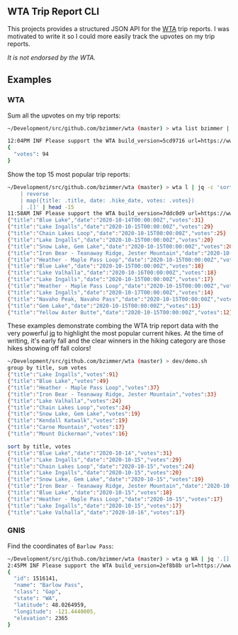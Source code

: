 ## WTA Trip Report CLI

This projects provides a structured JSON API for the [WTA](https://www.wta.org/) trip
reports. I was motivated to write it so I could more easily track the upvotes on my
trip reports.

*It is not endorsed by the WTA.*

## Examples

### WTA
Sum all the upvotes on my trip reports:

```sh
~/Development/src/github.com/bzimmer/wta (master) > wta list bzimmer | jq 'map(.votes) | add | {"votes":.}'

12:04PM INF Please support the WTA build_version=5cd9716 url=https://www.wta.org/
{
  "votes": 94
}
```

Show the top 15 most popular trip reports:

```sh
~/Development/src/github.com/bzimmer/wta (master) > wta l | jq -c 'sort_by(.votes)
    | reverse
    | map({title: .title, date: .hike_date, votes: .votes})
    | .[]' | head -15
11:58AM INF Please support the WTA build_version=7ddc0d9 url=https://www.wta.org/
{"title":"Blue Lake","date":"2020-10-14T00:00:00Z","votes":31}
{"title":"Lake Ingalls","date":"2020-10-15T00:00:00Z","votes":29}
{"title":"Chain Lakes Loop","date":"2020-10-15T00:00:00Z","votes":25}
{"title":"Lake Ingalls","date":"2020-10-15T00:00:00Z","votes":20}
{"title":"Snow Lake, Gem Lake","date":"2020-10-15T00:00:00Z","votes":20}
{"title":"Iron Bear - Teanaway Ridge, Jester Mountain","date":"2020-10-14T00:00:00Z","votes":18}
{"title":"Heather - Maple Pass Loop","date":"2020-10-15T00:00:00Z","votes":18}
{"title":"Blue Lake","date":"2020-10-15T00:00:00Z","votes":18}
{"title":"Lake Valhalla","date":"2020-10-16T00:00:00Z","votes":18}
{"title":"Lake Ingalls","date":"2020-10-15T00:00:00Z","votes":17}
{"title":"Heather - Maple Pass Loop","date":"2020-10-15T00:00:00Z","votes":14}
{"title":"Lake Ingalls","date":"2020-10-17T00:00:00Z","votes":14}
{"title":"Navaho Peak, Navaho Pass","date":"2020-10-15T00:00:00Z","votes":13}
{"title":"Gem Lake","date":"2020-10-15T00:00:00Z","votes":13}
{"title":"Yellow Aster Butte","date":"2020-10-15T00:00:00Z","votes":12}
```

These examples demonstrate combing the WTA trip report data with the very powerful
[jq](https://stedolan.github.io/jq/) to highlight the most popular current hikes. At
the time of writing, it's early fall and the clear winners in the hiking category are
those hikes showing off fall colors!

```sh
~/Development/src/github.com/bzimmer/wta (master) > dev/demo.sh
group by title, sum votes
{"title":"Lake Ingalls","votes":91}
{"title":"Blue Lake","votes":49}
{"title":"Heather - Maple Pass Loop","votes":37}
{"title":"Iron Bear - Teanaway Ridge, Jester Mountain","votes":33}
{"title":"Lake Valhalla","votes":24}
{"title":"Chain Lakes Loop","votes":24}
{"title":"Snow Lake, Gem Lake","votes":19}
{"title":"Kendall Katwalk","votes":19}
{"title":"Carne Mountain","votes":17}
{"title":"Mount Dickerman","votes":16}

sort by title, votes
{"title":"Blue Lake","date":"2020-10-14","votes":31}
{"title":"Lake Ingalls","date":"2020-10-15","votes":29}
{"title":"Chain Lakes Loop","date":"2020-10-15","votes":24}
{"title":"Lake Ingalls","date":"2020-10-15","votes":20}
{"title":"Snow Lake, Gem Lake","date":"2020-10-15","votes":19}
{"title":"Iron Bear - Teanaway Ridge, Jester Mountain","date":"2020-10-14","votes":18}
{"title":"Blue Lake","date":"2020-10-15","votes":18}
{"title":"Heather - Maple Pass Loop","date":"2020-10-15","votes":17}
{"title":"Lake Ingalls","date":"2020-10-15","votes":17}
{"title":"Lake Valhalla","date":"2020-10-16","votes":17}
```

### GNIS

Find the coordinates of `Barlow Pass`:

```sh
~/Development/src/github.com/bzimmer/wta (master) > wta g WA | jq '.[] | select(.name == "Barlow Pass")' 
2:45PM INF Please support the WTA build_version=2ef8b8b url=https://www.wta.org/
{
  "id": 1516141,
  "name": "Barlow Pass",
  "class": "Gap",
  "state": "WA",
  "latitude": 48.0264959,
  "longitude": -121.4440005,
  "elevation": 2365
}
```
